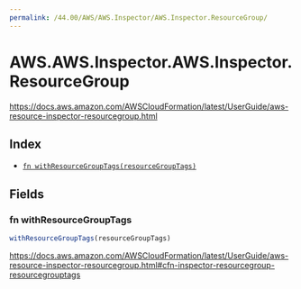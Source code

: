 ```yaml
---
permalink: /44.00/AWS/AWS.Inspector/AWS.Inspector.ResourceGroup/
---
```


# AWS.AWS.Inspector.AWS.Inspector.ResourceGroup

https://docs.aws.amazon.com/AWSCloudFormation/latest/UserGuide/aws-resource-inspector-resourcegroup.html

## Index

* [`fn withResourceGroupTags(resourceGroupTags)`](#fn-withresourcegrouptags)

## Fields

### fn withResourceGroupTags

```ts
withResourceGroupTags(resourceGroupTags)
```

https://docs.aws.amazon.com/AWSCloudFormation/latest/UserGuide/aws-resource-inspector-resourcegroup.html#cfn-inspector-resourcegroup-resourcegrouptags